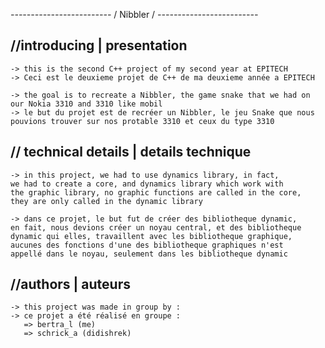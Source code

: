   *-------------------------*
 / Nibbler                 /
*-------------------------*

//introducing | presentation
------------------------------
	-> this is the second C++ project of my second year at EPITECH
	-> Ceci est le deuxieme projet de C++ de ma deuxieme année a EPITECH

	-> the goal is to recreate a Nibbler, the game snake that we had on
	our Nokia 3310 and 3310 like mobil
	-> le but du projet est de recréer un Nibbler, le jeu Snake que nous
	pouvions trouver sur nos protable 3310 et ceux du type 3310

// technical details | details technique
---------------------------------------------
	-> in this project, we had to use dynamics library, in fact,
	we had to create a core, and dynamics library which work with
	the graphic library, no graphic functions are called in the core,
	they are only called in the dynamic library
	
	-> dans ce projet, le but fut de créer des bibliotheque dynamic,
	en fait, nous devions créer un noyau central, et des bibliotheque
	dynamic qui elles, travaillent avec les bibliotheque graphique,
	aucunes des fonctions d'une des bibliotheque graphiques n'est
	appellé dans le noyau, seulement dans les bibliotheque dynamic

//authors | auteurs
-------------------------
	-> this project was made in group by :
	-> ce projet a été réalisé en groupe :
	   => bertra_l (me)
	   => schrick_a (didishrek)
	   